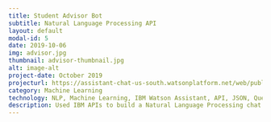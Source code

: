 ```yaml
---
title: Student Advisor Bot 
subtitle: Natural Language Processing API
layout: default
modal-id: 5
date: 2019-10-06
img: advisor.jpg
thumbnail: advisor-thumbnail.jpg
alt: image-alt
project-date: October 2019
projecturl: https://assistant-chat-us-south.watsonplatform.net/web/public/140f64fe-5d90-473e-9964-264c08492840
category: Machine Learning
technology: NLP, Machine Learning, IBM Watson Assistant, API, JSON, Queries, Artificial Intelligence
description: Used IBM APIs to build a Natural Language Processing chat bot to recommend Coursera courses based on input received as well as to solve issues with the Coursera website. 
---
```

